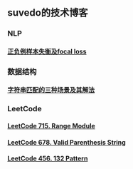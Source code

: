 ## suvedo的技术博客
### NLP
#### [正负例样本失衡及focal loss](NLP/focal_loss.md)
### 数据结构
#### [字符串匹配的三种场景及其解法](data_structure/1_string_match.md)
### LeetCode
#### [LeetCode 715. Range Module](leetcode/LeetCode_715_Range_Module.md)
#### [LeetCode 678. Valid Parenthesis String](leetcode/LeetCode_Valid_Parenthesis_String.md)
#### [LeetCode 456. 132 Pattern](leetcode/LeetCode_456_132_Pattern.md)
